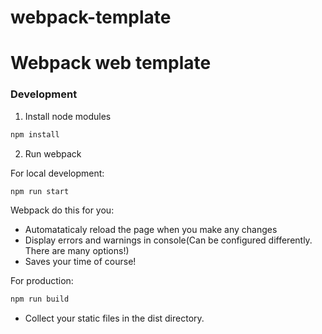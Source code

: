 # webpack-template
# Webpack web template

### Development

1) Install node modules

```bash
npm install
```
2) Run webpack

For local development:
```bash
npm run start
```
Webpack do this for you:
* Automataticaly reload the page when you make any changes
* Display errors and warnings in console(Can be configured differently. There are many options!)
* Saves your time of course!

For production:
```bash
npm run build
```
* Collect your static files in the dist directory. 